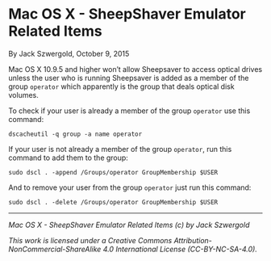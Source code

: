# Mac OS X - SheepShaver Emulator Related Items

By Jack Szwergold, October 9, 2015

Mac OS X 10.9.5 and higher won’t allow Sheepsaver to access optical drives unless the user who is running Sheepsaver is added as a member of the group `operator` which apparently is the group that deals optical disk volumes.

To check if your user is already a member of the group `operator` use this command:

    dscacheutil -q group -a name operator

If your user is not already a member of the group `operator`, run this command to add them to the group:

    sudo dscl . -append /Groups/operator GroupMembership $USER

And to remove your user from the group `operator` just run this command:

	sudo dscl . -delete /Groups/operator GroupMembership $USER

***

*Mac OS X - SheepShaver Emulator Related Items (c) by Jack Szwergold*

*This work is licensed under a Creative Commons Attribution-NonCommercial-ShareAlike 4.0 International License (CC-BY-NC-SA-4.0).*
